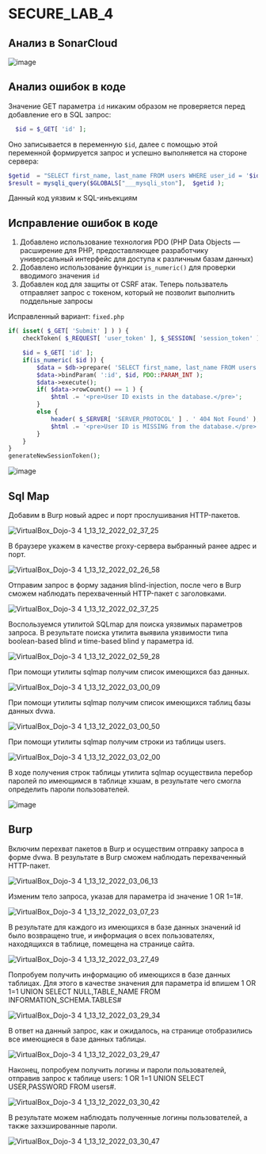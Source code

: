 # SECURE_LAB_4
## Анализ в SonarCloud
![image](https://user-images.githubusercontent.com/87932748/200593896-511a71ff-1d04-4b25-97f5-6a52779b0f1b.png)
##  Анализ ошибок в коде
Значение GET параметра `id` никаким образом не проверяется перед добавление его в SQL запрос:
```php
  $id = $_GET[ 'id' ];
```
Оно записывается в переменную `$id`, далее с помощью этой переменной формируется запрос и успешно выполняется на стороне сервера:
```php
$getid  = "SELECT first_name, last_name FROM users WHERE user_id = '$id';";
$result = mysqli_query($GLOBALS["___mysqli_ston"],  $getid );
```
Данный код уязвим к SQL-инъекциям

## Исправление ошибок в коде

1. Добавлено использование технология PDO (PHP Data Objects — расширение для PHP, предоставляющее разработчику универсальный интерфейс для доступа к различным базам данных)
2. Добавлено использование функции `is_numeric()` для проверки вводимого значения `id`
3. Добавлен код для защиты от CSRF атак. Теперь пользватель отправляет запрос с токеном, который не позволит выполнить поддельные запросы

Исправленный вариант: `fixed.php`

```php
if( isset( $_GET[ 'Submit' ] ) ) {
	checkToken( $_REQUEST[ 'user_token' ], $_SESSION[ 'session_token' ]);

	$id = $_GET[ 'id' ];
	if(is_numeric( $id )) {
		$data = $db->prepare( 'SELECT first_name, last_name FROM users WHERE user_id = (:id) LIMIT 1;' );
		$data->bindParam( ':id', $id, PDO::PARAM_INT );
		$data->execute();
		if( $data->rowCount() == 1 ) {
			$html .= '<pre>User ID exists in the database.</pre>';
		}
		else {
			header( $_SERVER[ 'SERVER_PROTOCOL' ] . ' 404 Not Found' );
			$html .= '<pre>User ID is MISSING from the database.</pre>';
		}
	}
}
generateNewSessionToken();
```

![image](https://user-images.githubusercontent.com/87932748/200596607-56f366d7-68c9-4fbc-9ddc-1806d28f65b8.png)
## Sql Map
Добавим в Burp новый адрес и порт прослушивания HTTP-пакетов.

![VirtualBox_Dojo-3 4 1_13_12_2022_02_37_25](https://user-images.githubusercontent.com/87932748/207287520-7cc3a151-977e-43ed-9225-e4ddf7271ca1.png)

В браузере укажем в качестве proxy-сервера выбранный ранее адрес и порт.

![VirtualBox_Dojo-3 4 1_13_12_2022_02_26_58](https://user-images.githubusercontent.com/87932748/207287579-6742d315-f96a-45d3-aa72-c477bc46baa1.png)

Отправим запрос в форму задания blind-injection, после чего в Burp сможем наблюдать перехваченный HTTP-пакет с заголовками.

![VirtualBox_Dojo-3 4 1_13_12_2022_02_37_25](https://user-images.githubusercontent.com/87932748/207287604-b5da090f-f2a3-4063-8bbc-9381bf44f6d5.png)

Воспользуемся утилитой SQLmap для поиска уязвимых параметров запроса. В результате поиска утилита выявила уязвимости типа boolean-based blind и time-based blind у параметра id.

![VirtualBox_Dojo-3 4 1_13_12_2022_02_59_28](https://user-images.githubusercontent.com/87932748/207287657-f21990e4-b4f7-4e60-b8b6-34f69ef7fdd0.png)

При помощи утилиты sqlmap получим список имеющихся баз данных.

![VirtualBox_Dojo-3 4 1_13_12_2022_03_00_09](https://user-images.githubusercontent.com/87932748/207287695-67686cfb-1678-4edf-8eb1-be1c86e69911.png)

При помощи утилиты sqlmap получим список имеющихся таблиц базы данных dvwa.

![VirtualBox_Dojo-3 4 1_13_12_2022_03_00_50](https://user-images.githubusercontent.com/87932748/207287734-1e8a2f74-8c00-40d2-a405-ff4c73746b0b.png)


При помощи утилиты sqlmap получим строки из таблицы users.

![VirtualBox_Dojo-3 4 1_13_12_2022_03_02_00](https://user-images.githubusercontent.com/87932748/207287767-761f610b-9650-4707-93e2-56d5645fb94b.png)

В ходе получения строк таблицы утилита sqlmap осуществила перебор паролей по имеющимся в таблице хэшам, в результате чего смогла определить пароли пользователей.

![image](https://user-images.githubusercontent.com/87932748/207287878-0e89f898-f1e8-40ea-b55f-f57956f55ea3.png)

## Burp
Включим перехват пакетов в Burp и осуществим отправку запроса в форме dvwa. В результате в Burp сможем наблюдать перехваченный HTTP-пакет.

![VirtualBox_Dojo-3 4 1_13_12_2022_03_06_13](https://user-images.githubusercontent.com/87932748/207287969-71d0ce18-53e2-4982-8560-fcaa56ec5182.png)

Изменим тело запроса, указав для параметра id значение 1 OR 1=1#.

![VirtualBox_Dojo-3 4 1_13_12_2022_03_07_23](https://user-images.githubusercontent.com/87932748/207288060-d86337c6-20a7-4a66-b09b-40e4f076449a.png)

В результате для каждого из имеющихся в базе данных значений id было возвращено true, и информация о всех пользователях, находящихся в таблице, помещена на странице сайта.

![VirtualBox_Dojo-3 4 1_13_12_2022_03_27_49](https://user-images.githubusercontent.com/87932748/207288103-a33f6329-8da7-45b8-87e9-039c62fc59b3.png)

Попробуем получить информацию об имеющихся в базе данных таблицах. Для этого в качестве значения для параметра id впишем 1 OR 1=1 UNION SELECT NULL,TABLE_NAME FROM INFORMATION_SCHEMA.TABLES#

![VirtualBox_Dojo-3 4 1_13_12_2022_03_29_34](https://user-images.githubusercontent.com/87932748/207288435-0cd361e1-30d3-40d0-862c-5d4dd13d100e.png)

В ответ на данный запрос, как и ожидалось, на странице отобразились все имеющиеся в базе данных таблицы.

![VirtualBox_Dojo-3 4 1_13_12_2022_03_29_47](https://user-images.githubusercontent.com/87932748/207288461-9b06be1c-8453-4832-ad67-f39c881ab679.png)

Наконец, попробуем получить логины и пароли пользователей, отправив запрос к таблице users: 1 OR 1=1 UNION SELECT USER,PASSWORD FROM users#.

![VirtualBox_Dojo-3 4 1_13_12_2022_03_30_42](https://user-images.githubusercontent.com/87932748/207288493-5217ee2d-ebed-4f96-9391-5159d30032f8.png)

В результате можем наблюдать полученные логины пользователей, а также захэшированные пароли.

![VirtualBox_Dojo-3 4 1_13_12_2022_03_30_47](https://user-images.githubusercontent.com/87932748/207288543-3be06953-0eae-4d02-a97e-af36a2f9dfac.png)



